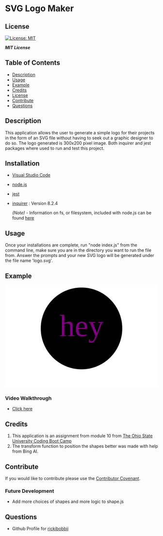 # SVG Logo Maker

## License

[![License: MIT](https://img.shields.io/badge/License-MIT-yellow.svg)](https://opensource.org/licenses/MIT)   

***MIT License***


## Table of Contents

- [Description](#description)
- [Usage](#usage)
- [Example](#example)
- [Credits](#credits)
- [License](#license)
- [Contribute](#contribute)
- [Questions](#questions)

## Description


This application allows the user to generate a simple logo for their projects in the form of an SVG file without having to seek out a graphic designer to do so.  The logo generated is 300x200 pixel image.  Both inquirer and jest packages where used to run and test this project.


## Installation
 - [Visual Studio Code](https://code.visualstudio.com/)
 - [node.js](https://nodejs.org/en)
 - [jest](https://www.npmjs.com/package/jest)
 - [inquirer](https://www.npmjs.com/package/inquirer/v/8.2.4) : Version 8.2.4

   *(Note)* - Information on fs, or filesystem, included with node.js can be found [here](https://nodejs.org/api/fs.html)

## Usage

Once your installations are complete, run "node index.js" from the command line, make sure you are in the directory you want to run the file from. Answer the prompts and your new SVG logo will be generated under the file name 'logo.svg'.

## Example

![](./examples/circle-example.svg)

### Video Walkthrough
  - [Click here]()

## Credits

 1. This application is an assignment from module 10 from [The Ohio State University Coding Boot Camp](https://eng-bootcamps.osu.edu/)
 2. The transform function to position the shapes better was made with help from Bing AI.

## Contribute 

If you would like to contribute please use the [Contributor Covenant](https://www.contributor-covenant.org/).

### Future Development
  - Add more choices of shapes and more logic to shape.js

## Questions

 - Github Profile for [rickibobbii](https://github.com/rickibobbii)
